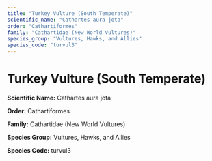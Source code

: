 ```yaml
---
title: "Turkey Vulture (South Temperate)"
scientific_name: "Cathartes aura jota"
order: "Cathartiformes"
family: "Cathartidae (New World Vultures)"
species_group: "Vultures, Hawks, and Allies"
species_code: "turvul3"
---
```


# Turkey Vulture (South Temperate)

**Scientific Name:** Cathartes aura jota

**Order:** Cathartiformes

**Family:** Cathartidae (New World Vultures)

**Species Group:** Vultures, Hawks, and Allies

**Species Code:** turvul3

